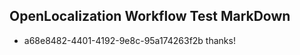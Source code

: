 ## OpenLocalization Workflow Test MarkDown
* a68e8482-4401-4192-9e8c-95a174263f2b thanks!

<!--HONumber=Sep16_HO1-->


